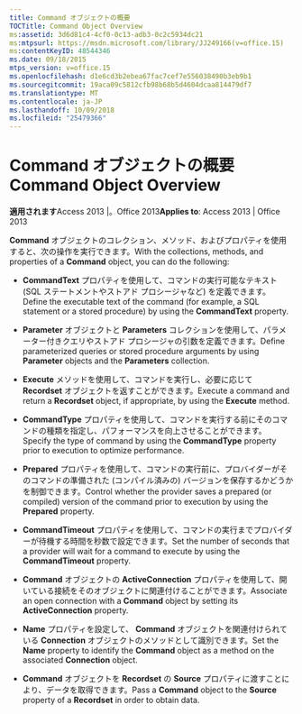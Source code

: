 ```yaml
---
title: Command オブジェクトの概要
TOCTitle: Command Object Overview
ms:assetid: 3d6d81c4-4cf0-0c13-adb3-0c2c5934dc21
ms:mtpsurl: https://msdn.microsoft.com/library/JJ249166(v=office.15)
ms:contentKeyID: 48544346
ms.date: 09/18/2015
mtps_version: v=office.15
ms.openlocfilehash: d1e6cd3b2ebea67fac7cef7e556038490b3eb9b1
ms.sourcegitcommit: 19aca09c5812cfb98b68b5d4604dcaa814479df7
ms.translationtype: MT
ms.contentlocale: ja-JP
ms.lasthandoff: 10/09/2018
ms.locfileid: "25479366"
---
```

# <a name="command-object-overview"></a><span data-ttu-id="4dfa2-102">Command オブジェクトの概要</span><span class="sxs-lookup"><span data-stu-id="4dfa2-102">Command Object Overview</span></span>


<span data-ttu-id="4dfa2-103">**適用されます**Access 2013 |。Office 2013</span><span class="sxs-lookup"><span data-stu-id="4dfa2-103">**Applies to**: Access 2013 | Office 2013</span></span>

<span data-ttu-id="4dfa2-104">**Command** オブジェクトのコレクション、メソッド、およびプロパティを使用すると、次の操作を実行できます。</span><span class="sxs-lookup"><span data-stu-id="4dfa2-104">With the collections, methods, and properties of a **Command** object, you can do the following:</span></span>

  - <span data-ttu-id="4dfa2-105">**CommandText** プロパティを使用して、コマンドの実行可能なテキスト (SQL ステートメントやストアド プロシージャなど) を定義できます。</span><span class="sxs-lookup"><span data-stu-id="4dfa2-105">Define the executable text of the command (for example, a SQL statement or a stored procedure) by using the **CommandText** property.</span></span>

  - <span data-ttu-id="4dfa2-106">**Parameter** オブジェクトと **Parameters** コレクションを使用して、パラメーター付きクエリやストアド プロシージャの引数を定義できます。</span><span class="sxs-lookup"><span data-stu-id="4dfa2-106">Define parameterized queries or stored procedure arguments by using **Parameter** objects and the **Parameters** collection.</span></span>

  - <span data-ttu-id="4dfa2-107">**Execute** メソッドを使用して、コマンドを実行し、必要に応じて **Recordset** オブジェクトを返すことができます。</span><span class="sxs-lookup"><span data-stu-id="4dfa2-107">Execute a command and return a **Recordset** object, if appropriate, by using the **Execute** method.</span></span>

  - <span data-ttu-id="4dfa2-108">**CommandType** プロパティを使用して、コマンドを実行する前にそのコマンドの種類を指定し、パフォーマンスを向上させることができます。</span><span class="sxs-lookup"><span data-stu-id="4dfa2-108">Specify the type of command by using the **CommandType** property prior to execution to optimize performance.</span></span>

  - <span data-ttu-id="4dfa2-109">**Prepared** プロパティを使用して、コマンドの実行前に、プロバイダーがそのコマンドの準備された (コンパイル済みの) バージョンを保存するかどうかを制御できます。</span><span class="sxs-lookup"><span data-stu-id="4dfa2-109">Control whether the provider saves a prepared (or compiled) version of the command prior to execution by using the **Prepared** property.</span></span>

  - <span data-ttu-id="4dfa2-110">**CommandTimeout** プロパティを使用して、コマンドの実行までプロバイダーが待機する時間を秒数で設定できます。</span><span class="sxs-lookup"><span data-stu-id="4dfa2-110">Set the number of seconds that a provider will wait for a command to execute by using the **CommandTimeout** property.</span></span>

  - <span data-ttu-id="4dfa2-111">**Command** オブジェクトの **ActiveConnection** プロパティを使用して、開いている接続をそのオブジェクトに関連付けることができます。</span><span class="sxs-lookup"><span data-stu-id="4dfa2-111">Associate an open connection with a **Command** object by setting its **ActiveConnection** property.</span></span>

  - <span data-ttu-id="4dfa2-112">**Name** プロパティを設定して、 **Command** オブジェクトを関連付けられている **Connection** オブジェクトのメソッドとして識別できます。</span><span class="sxs-lookup"><span data-stu-id="4dfa2-112">Set the **Name** property to identify the **Command** object as a method on the associated **Connection** object.</span></span>

  - <span data-ttu-id="4dfa2-113">**Command** オブジェクトを **Recordset** の **Source** プロパティに渡すことにより、データを取得できます。</span><span class="sxs-lookup"><span data-stu-id="4dfa2-113">Pass a **Command** object to the **Source** property of a **Recordset** in order to obtain data.</span></span>

